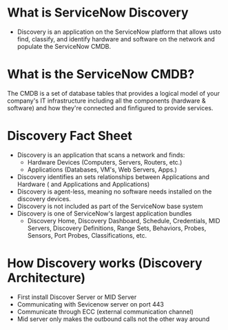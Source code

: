 # What is ServiceNow Discovery
- Discovery is an application on the ServiceNow platform that allows usto find, classify, and identify hardware and software on the network and populate the ServiceNow CMDB.

# What is the ServiceNow CMDB?
The CMDB is a set of database tables that provides a logical model of your company's IT infrastructure including all the components (hardware & software) and how they're connected and finfigured to provide services. 

# Discovery Fact Sheet
- Discovery is an application that scans a network and finds:
    - Hardware Devices (Computers, Servers, Routers, etc.)
    - Applications (Databases, VM's, Web Servers, Apps.)
- Discovery identifies an sets relationships between Applications and Hardware ( and Applications and Applications)
- Discovery is agent-less, meaning no software needs installed on the discovery devices. 
- Discovery is not included as part of the ServiceNow base system
- Discovery is one of ServiceNow's largest application bundles
    - Discovery Home, Discovery Dashboard, Schedule, Credentials, MID Servers, Discovery Definitions, Range Sets, Behaviors, Probes, Sensors, Port Probes, Classifications, etc. 

# How Discovery works (Discovery Architecture)
- First install Discover Server or MID Server
- Communicating with Sevicenow server on port 443
- Communicate through ECC (external communication channel)
- Mid server only makes the outbound calls not the other way around
